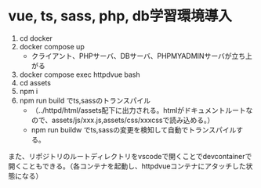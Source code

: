 # vue, ts, sass, php, db学習環境導入
1. cd docker
1. docker compose up
    - クライアント、PHPサーバ、DBサーバ、PHPMYADMINサーバが立ち上がる
1. docker compose exec httpdvue bash
1. cd assets
1. npm i
1. npm run build でts,sassのトランスパイル
    - （../httpd/html/assets配下に出力される。htmlがドキュメントルートなので、assets/js/xxx.js,assets/css/xxxcssで読み込める。）
    - npm run buildw でts,sassの変更を検知して自動でトランスパイルする。

また、リポジトリのルートディレクトリをvscodeで開くことでdevcontainerで開くこともできる。（各コンテナを起動し、httpdvueコンテナにアタッチした状態になる）
